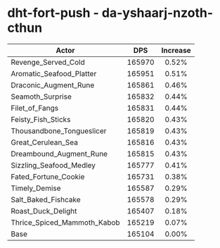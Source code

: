 # dht-fort-push - da-yshaarj-nzoth-cthun
| Actor | DPS | Increase |
|---|:---:|:---:|
|Revenge_Served_Cold|165970|0.52%|
|Aromatic_Seafood_Platter|165951|0.51%|
|Draconic_Augment_Rune|165861|0.46%|
|Seamoth_Surprise|165832|0.44%|
|Filet_of_Fangs|165831|0.44%|
|Feisty_Fish_Sticks|165820|0.43%|
|Thousandbone_Tongueslicer|165819|0.43%|
|Great_Cerulean_Sea|165816|0.43%|
|Dreambound_Augment_Rune|165815|0.43%|
|Sizzling_Seafood_Medley|165777|0.41%|
|Fated_Fortune_Cookie|165731|0.38%|
|Timely_Demise|165587|0.29%|
|Salt_Baked_Fishcake|165578|0.29%|
|Roast_Duck_Delight|165407|0.18%|
|Thrice_Spiced_Mammoth_Kabob|165219|0.07%|
|Base|165104|0.00%|
